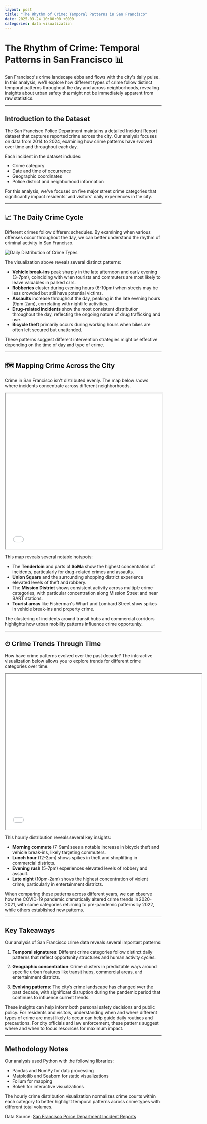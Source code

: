 ```yaml
---
layout: post
title: "The Rhythm of Crime: Temporal Patterns in San Francisco"
date: 2025-03-24 10:00:00 +0100
categories: data visualization
---
```


# **The Rhythm of Crime: Temporal Patterns in San Francisco** 📊

San Francisco's crime landscape ebbs and flows with the city's daily pulse. In this analysis, we'll explore how different types of crime follow distinct temporal patterns throughout the day and across neighborhoods, revealing insights about urban safety that might not be immediately apparent from raw statistics.

---

## **Introduction to the Dataset**

The San Francisco Police Department maintains a detailed Incident Report dataset that captures reported crime across the city. Our analysis focuses on data from 2014 to 2024, examining how crime patterns have evolved over time and throughout each day.

Each incident in the dataset includes:
- Crime category
- Date and time of occurrence
- Geographic coordinates
- Police district and neighborhood information

For this analysis, we've focused on five major street crime categories that significantly impact residents' and visitors' daily experiences in the city.

---

## **📈 The Daily Crime Cycle**

Different crimes follow different schedules. By examining when various offenses occur throughout the day, we can better understand the rhythm of criminal activity in San Francisco.

![Daily Distribution of Crime Types](/assets/images/sf_crime_time_distribution.png)

The visualization above reveals several distinct patterns:

- **Vehicle break-ins** peak sharply in the late afternoon and early evening (3-7pm), coinciding with when tourists and commuters are most likely to leave valuables in parked cars.
- **Robberies** cluster during evening hours (6-10pm) when streets may be less crowded but still have potential victims.
- **Assaults** increase throughout the day, peaking in the late evening hours (9pm-2am), correlating with nightlife activities.
- **Drug-related incidents** show the most consistent distribution throughout the day, reflecting the ongoing nature of drug trafficking and use.
- **Bicycle theft** primarily occurs during working hours when bikes are often left secured but unattended.

These patterns suggest different intervention strategies might be effective depending on the time of day and type of crime.

---

## **🗺️ Mapping Crime Across the City**

Crime in San Francisco isn't distributed evenly. The map below shows where incidents concentrate across different neighborhoods.

<iframe src="/assets/plots/sf_crime_heatmap.html" width="100%" height="500px"></iframe>

This map reveals several notable hotspots:

- The **Tenderloin** and parts of **SoMa** show the highest concentration of incidents, particularly for drug-related crimes and assaults.
- **Union Square** and the surrounding shopping district experience elevated levels of theft and robbery.
- The **Mission District** shows consistent activity across multiple crime categories, with particular concentration along Mission Street and near BART stations.
- **Tourist areas** like Fisherman's Wharf and Lombard Street show spikes in vehicle break-ins and property crime.

The clustering of incidents around transit hubs and commercial corridors highlights how urban mobility patterns influence crime opportunity.

---

## **⏱ Crime Trends Through Time**

How have crime patterns evolved over the past decade? The interactive visualization below allows you to explore trends for different crime categories over time.

<iframe src="/assets/plots/sf_crime_hourly_distribution.html" width="125%" height="500px"></iframe>

This hourly distribution reveals several key insights:

- **Morning commute** (7-9am) sees a notable increase in bicycle theft and vehicle break-ins, likely targeting commuters.
- **Lunch hour** (12-2pm) shows spikes in theft and shoplifting in commercial districts.
- **Evening rush** (5-7pm) experiences elevated levels of robbery and assault.
- **Late night** (10pm-2am) shows the highest concentration of violent crime, particularly in entertainment districts.

When comparing these patterns across different years, we can observe how the COVID-19 pandemic dramatically altered crime trends in 2020-2021, with some categories returning to pre-pandemic patterns by 2022, while others established new patterns.

---

## **Key Takeaways**

Our analysis of San Francisco crime data reveals several important patterns:

1. **Temporal signatures**: Different crime categories follow distinct daily patterns that reflect opportunity structures and human activity cycles.

2. **Geographic concentration**: Crime clusters in predictable ways around specific urban features like transit hubs, commercial areas, and entertainment districts.

3. **Evolving patterns**: The city's crime landscape has changed over the past decade, with significant disruption during the pandemic period that continues to influence current trends.

These insights can help inform both personal safety decisions and public policy. For residents and visitors, understanding when and where different types of crime are most likely to occur can help guide daily routines and precautions. For city officials and law enforcement, these patterns suggest where and when to focus resources for maximum impact.

---

## **Methodology Notes**

Our analysis used Python with the following libraries:
- Pandas and NumPy for data processing
- Matplotlib and Seaborn for static visualizations
- Folium for mapping
- Bokeh for interactive visualizations

The hourly crime distribution visualization normalizes crime counts within each category to better highlight temporal patterns across crime types with different total volumes.

Data Source: [San Francisco Police Department Incident Reports](https://data.sfgov.org/Public-Safety/Police-Department-Incident-Reports-2018-to-Present/wg3w-h783)

